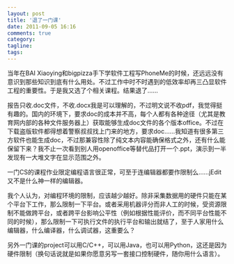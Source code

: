 ```yaml
---
layout: post
title: '退了一门课'
date: 2011-09-05 16:16
comments: true
category: 
tagline: 
tags:
---
```

    

当年在BAI Xiaoying和bigpizza手下学软件工程写PhoneMe的时候，还远远没有意识到那些知识到底有什么用处。不过工作中时不时遇到的低效率却再三凸显软件工程的重要性。于是我又选了个相关课程。结果退了……

报告只收.doc文件，不收.docx我是可以理解的，不过明文说不收pdf，我觉得挺有趣的。国内的环境下，要求doc的成本并不高，每个人都有各种途径（尤其是教育网内部的各种文件服务器上）获取能够生成doc文件的各个版本office。不过在下载盗版软件都得想着警察叔叔找上门来的地方，要求doc……我知道有很多第三方软件也能生成doc，不过那兼容性除了纯文本内容能确保格式之外，还有什么能保留下来？我不止一次看到别人用openoffice等替代品打开一个.ppt，演示到一半发现有一大堆文字在显示范围之外。

一门CS的课程作业限定编程语言很正常，可至于连编辑器都要作限制么……jEdit又不是什么神一样的编辑器。

我个人认为，对编程环境的限制，应该越少越好。除非采集数据用的硬件只能在某个平台下工作，那么限制一下平台。或者采用机器评分而非人工的时候，受资源限制不能做跨平台，或者跨平台影响公平性（例如根据性能评价，而不同平台性能不同的时候），那么限制一下可执行文件的执行平台和输出就结了，至于人家用什么编辑器，什么编译器，什么调试器，这重要么？

另外一门课的project可以用C/C++，可以用Java，也可以用Python，这还是因为硬件限制（换句话说就是如果你愿意另写一套接口控制硬件，随你用什么语言）。
